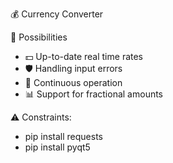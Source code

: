 💰 Currency Converter

🚀 Possibilities 
- 💵 Up-to-date real time rates
- 🛡️ Handling input errors
- 🔁 Continuous operation
- 📊 Support for fractional amounts

⚠️ Constraints:
- pip install requests
- pip install pyqt5
